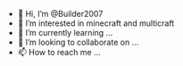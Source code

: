 - 👋 Hi, I’m @Builder2007
- 👀 I’m interested in minecraft and multicraft
- 🌱 I’m currently learning ...
- 💞️ I’m looking to collaborate on ...
- 📫 How to reach me ...

<!---
Builder2007/Builder2007 is a ✨ special ✨ repository because its `README.md` (this file) appears on your GitHub profile.
You can click the Preview link to take a look at your changes.
--->
